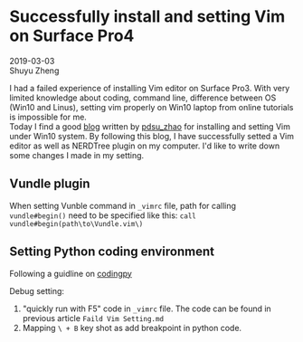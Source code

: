 # Successfully install and setting Vim on Surface Pro4

2019-03-03  
Shuyu Zheng  

I had a failed experience of installing Vim editor on Surface Pro3. With very limited knowledge about coding, command line, difference between OS (Win10 and Linus), setting vim properly on Win10 laptop from online tutorials is impossible for me.  
Today I find a good [blog](https://blog.csdn.net/zxy9602/article/details/79439257) written by [pdsu_zhao](https://me.csdn.net/zxy9602) for installing and setting Vim under Win10 system. By following this blog, I have successfully setted a Vim editor as well as NERDTree plugin on my computer. I'd like to write down some changes I made in my setting.

## Vundle plugin

When setting Vunble command in `_vimrc` file, path for calling `vundle#begin()` need to be specified like this: `call vundle#begin(path\to\Vundle.vim\)`

## Setting Python coding environment

Following a guidline on [codingpy](http://codingpy.com/article/vim-and-python-match-in-heaven/)

Debug setting:

1. "quickly run with F5" code in `_vimrc` file. The code can be found in previous article `Faild Vim Setting.md`
2. Mapping `\ + B` key shot as add breakpoint in python code.
